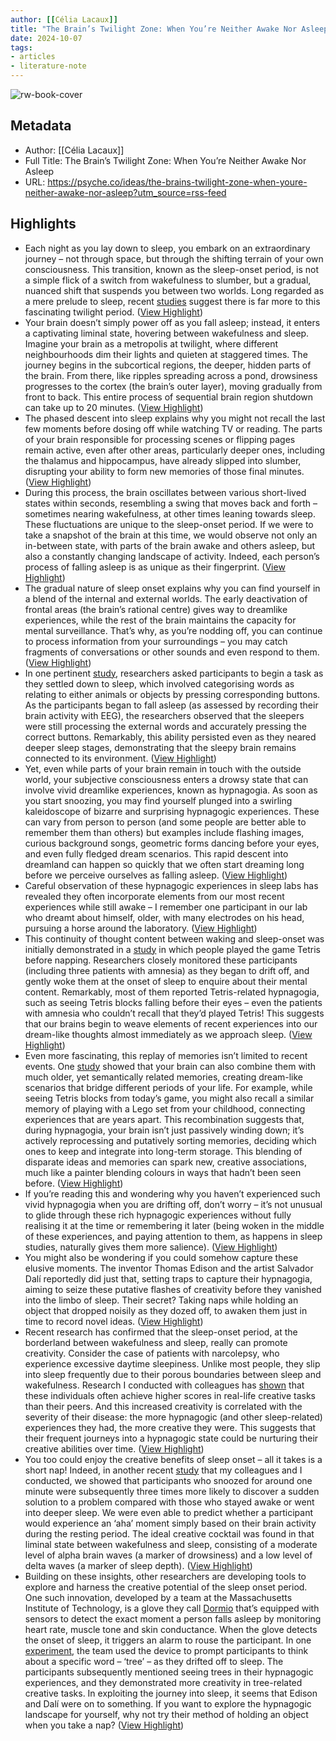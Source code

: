 ```yaml
---
author: [[Célia Lacaux]]
title: "The Brain’s Twilight Zone: When You’re Neither Awake Nor Asleep"
date: 2024-10-07
tags: 
- articles
- literature-note
---
```

![rw-book-cover](https://images.aeonmedia.co/images/98e73026-0db6-426a-bcc5-41b51471e36e/rt-final-gettyimages-108162012.jpg)

## Metadata
- Author: [[Célia Lacaux]]
- Full Title: The Brain’s Twilight Zone: When You’re Neither Awake Nor Asleep
- URL: https://psyche.co/ideas/the-brains-twilight-zone-when-youre-neither-awake-nor-asleep?utm_source=rss-feed

## Highlights
- Each night as you lay down to sleep, you embark on an extraordinary journey – not through space, but through the shifting terrain of your own consciousness. This transition, known as the sleep-onset period, is not a simple flick of a switch from wakefulness to slumber, but a gradual, nuanced shift that suspends you between two worlds. Long regarded as a mere prelude to sleep, recent [studies](https://www.cell.com/trends/neurosciences/fulltext/S0166-2236(24)00018-3) suggest there is far more to this fascinating twilight period. ([View Highlight](https://read.readwise.io/read/01j9mc0ef663bpgs1h4bbmad7r))
- Your brain doesn’t simply power off as you fall asleep; instead, it enters a captivating liminal state, hovering between wakefulness and sleep. Imagine your brain as a metropolis at twilight, where different neighbourhoods dim their lights and quieten at staggered times. The journey begins in the subcortical regions, the deeper, hidden parts of the brain. From there, like ripples spreading across a pond, drowsiness progresses to the cortex (the brain’s outer layer), moving gradually from front to back. This entire process of sequential brain region shutdown can take up to 20 minutes. ([View Highlight](https://read.readwise.io/read/01j9mc0qtxcgbrn0fb1zkg5sws))
- The phased descent into sleep explains why you might not recall the last few moments before dosing off while watching TV or reading. The parts of your brain responsible for processing scenes or flipping pages remain active, even after other areas, particularly deeper ones, including the thalamus and hippocampus, have already slipped into slumber, disrupting your ability to form new memories of those final minutes. ([View Highlight](https://read.readwise.io/read/01j9mc1ehqnba26nvbebg8rqw6))
- During this process, the brain oscillates between various short-lived states within seconds, resembling a swing that moves back and forth – sometimes nearing wakefulness, at other times leaning towards sleep. These fluctuations are unique to the sleep-onset period. If we were to take a snapshot of the brain at this time, we would observe not only an in-between state, with parts of the brain awake and others asleep, but also a constantly changing landscape of activity. Indeed, each person’s process of falling asleep is as unique as their fingerprint. ([View Highlight](https://read.readwise.io/read/01j9mc218ybpxz2w7e035kx0zb))
- The gradual nature of sleep onset explains why you can find yourself in a blend of the internal and external worlds. The early deactivation of frontal areas (the brain’s rational centre) gives way to dreamlike experiences, while the rest of the brain maintains the capacity for mental surveillance. That’s why, as you’re nodding off, you can continue to process information from your surroundings – you may catch fragments of conversations or other sounds and even respond to them. ([View Highlight](https://read.readwise.io/read/01j9mc2hrdbqkbndqn7z6bjrp4))
- In one pertinent [study](https://link.springer.com/article/10.1007/s10548-018-0689-9), researchers asked participants to begin a task as they settled down to sleep, which involved categorising words as relating to either animals or objects by pressing corresponding buttons. As the participants began to fall asleep (as assessed by recording their brain activity with EEG), the researchers observed that the sleepers were still processing the external words and accurately pressing the correct buttons. Remarkably, this ability persisted even as they neared deeper sleep stages, demonstrating that the sleepy brain remains connected to its environment. ([View Highlight](https://read.readwise.io/read/01j9mc37p68majp4prhw3wa1dg))
- Yet, even while parts of your brain remain in touch with the outside world, your subjective consciousness enters a drowsy state that can involve vivid dreamlike experiences, known as hypnagogia. As soon as you start snoozing, you may find yourself plunged into a swirling kaleidoscope of bizarre and surprising hypnagogic experiences. These can vary from person to person (and some people are better able to remember them than others) but examples include flashing images, curious background songs, geometric forms dancing before your eyes, and even fully fledged dream scenarios. This rapid descent into dreamland can happen so quickly that we often start dreaming long before we perceive ourselves as falling asleep. ([View Highlight](https://read.readwise.io/read/01j9mc42j263fnpzzpd77cq92h))
- Careful observation of these hypnagogic experiences in sleep labs has revealed they often incorporate elements from our most recent experiences while still awake – I remember one participant in our lab who dreamt about himself, older, with many electrodes on his head, pursuing a horse around the laboratory. ([View Highlight](https://read.readwise.io/read/01j9mc4a68rktdkddf0629rakw))
- This continuity of thought content between waking and sleep-onset was initially demonstrated in a [study](https://www.science.org/doi/10.1126/science.290.5490.350) in which people played the game Tetris before napping. Researchers closely monitored these participants (including three patients with amnesia) as they began to drift off, and gently woke them at the onset of sleep to enquire about their mental content. Remarkably, most of them reported Tetris-related hypnagogia, such as seeing Tetris blocks falling before their eyes – even the patients with amnesia who couldn’t recall that they’d played Tetris! This suggests that our brains begin to weave elements of recent experiences into our dream-like thoughts almost immediately as we approach sleep. ([View Highlight](https://read.readwise.io/read/01j9mc542egz01cgs8hvzcdqr4))
- Even more fascinating, this replay of memories isn’t limited to recent events. One [study](https://psycnet.apa.org/record/2013-02424-005) showed that your brain can also combine them with much older, yet semantically related memories, creating dream-like scenarios that bridge different periods of your life. For example, while seeing Tetris blocks from today’s game, you might also recall a similar memory of playing with a Lego set from your childhood, connecting experiences that are years apart. This recombination suggests that, during hypnagogia, your brain isn’t just passively winding down; it’s actively reprocessing and putatively sorting memories, deciding which ones to keep and integrate into long-term storage. This blending of disparate ideas and memories can spark new, creative associations, much like a painter blending colours in ways that hadn’t been seen before. ([View Highlight](https://read.readwise.io/read/01j9mc5x7hyvcje59pdfe6n4t7))
- If you’re reading this and wondering why you haven’t experienced such vivid hypnagogia when you are drifting off, don’t worry – it’s not unusual to glide through these rich hypnagogic experiences without fully realising it at the time or remembering it later (being woken in the middle of these experiences, and paying attention to them, as happens in sleep studies, naturally gives them more salience). ([View Highlight](https://read.readwise.io/read/01j9mchg4z1aedf6ydav5cx5w3))
- You might also be wondering if you could somehow capture these elusive moments. The inventor Thomas Edison and the artist Salvador Dalí reportedly did just that, setting traps to capture their hypnagogia, aiming to seize these putative flashes of creativity before they vanished into the limbo of sleep. Their secret? Taking naps while holding an object that dropped noisily as they dozed off, to awaken them just in time to record novel ideas. ([View Highlight](https://read.readwise.io/read/01j9mcj20gbbgkagfmjjvwv3at))
- Recent research has confirmed that the sleep-onset period, at the borderland between wakefulness and sleep, really can promote creativity. Consider the case of patients with narcolepsy, who experience excessive daytime sleepiness. Unlike most people, they slip into sleep frequently due to their porous boundaries between sleep and wakefulness. Research I conducted with colleagues has [shown](https://academic.oup.com/brain/article/142/7/1988/5506053) that these individuals often achieve higher scores in real-life creative tasks than their peers. And this increased creativity is correlated with the severity of their disease: the more hypnagogic (and other sleep-related) experiences they had, the more creative they were. This suggests that their frequent journeys into a hypnagogic state could be nurturing their creative abilities over time. ([View Highlight](https://read.readwise.io/read/01j9mcjre423x9nxe0ekc9pmwc))
- You too could enjoy the creative benefits of sleep onset – all it takes is a short nap! Indeed, in another recent [study](https://www.science.org/doi/10.1126/sciadv.abj5866) that my colleagues and I conducted, we showed that participants who snoozed for around one minute were subsequently three times more likely to discover a sudden solution to a problem compared with those who stayed awake or went into deeper sleep. We were even able to predict whether a participant would experience an ‘aha’ moment simply based on their brain activity during the resting period. The ideal creative cocktail was found in that liminal state between wakefulness and sleep, consisting of a moderate level of alpha brain waves (a marker of drowsiness) and a low level of delta waves (a marker of sleep depth). ([View Highlight](https://read.readwise.io/read/01j9mckb73efy3qzb5aa2s4cpt))
- Building on these insights, other researchers are developing tools to explore and harness the creative potential of the sleep onset period. One such innovation, developed by a team at the Massachusetts Institute of Technology, is a glove they call [Dormio](https://www.media.mit.edu/projects/sleep-creativity/overview/) that’s equipped with sensors to detect the exact moment a person falls asleep by monitoring heart rate, muscle tone and skin conductance. When the glove detects the onset of sleep, it triggers an alarm to rouse the participant. In one [experiment](https://www.nature.com/articles/s41598-023-31361-w), the team used the device to prompt participants to think about a specific word – ‘tree’ – as they drifted off to sleep. The participants subsequently mentioned seeing trees in their hypnagogic experiences, and they demonstrated more creativity in tree-related creative tasks. In exploiting the journey into sleep, it seems that Edison and Dalí were on to something. If you want to explore the hypnagogic landscape for yourself, why not try their method of holding an object when you take a nap? ([View Highlight](https://read.readwise.io/read/01j9mckymbzgrckxap1ppj24yb))

